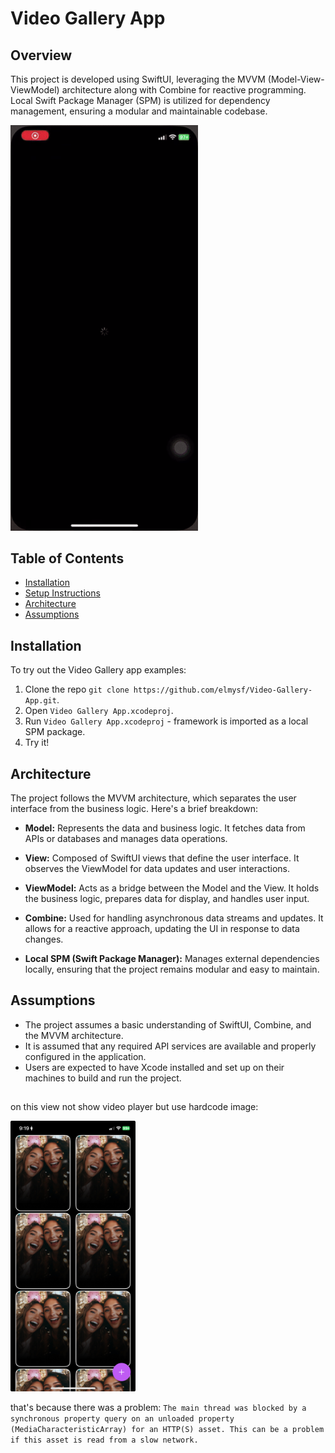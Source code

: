 # Video Gallery App

## Overview

This project is developed using SwiftUI, leveraging the MVVM (Model-View-ViewModel) architecture along with Combine for reactive programming. Local Swift Package Manager (SPM) is utilized for dependency management, ensuring a modular and maintainable codebase.

<img src="https://github.com/elmysf/Video-Gallery-App/blob/main/Demo.gif" width="300" />

## Table of Contents

- [Installation](#installation)
- [Setup Instructions](#setup-instructions)
- [Architecture](#architecture)
- [Assumptions](#assumptions)

## Installation
To try out the Video Gallery app examples:
1. Clone the repo `git clone https://github.com/elmysf/Video-Gallery-App.git`.
2. Open `Video Gallery App.xcodeproj`.
3. Run `Video Gallery App.xcodeproj` - framework is imported as a local SPM package.
4. Try it!

## Architecture

The project follows the MVVM architecture, which separates the user interface from the business logic. Here's a brief breakdown:

- **Model:** Represents the data and business logic. It fetches data from APIs or databases and manages data operations.
  
- **View:** Composed of SwiftUI views that define the user interface. It observes the ViewModel for data updates and user interactions.
  
- **ViewModel:** Acts as a bridge between the Model and the View. It holds the business logic, prepares data for display, and handles user input.
  
- **Combine:** Used for handling asynchronous data streams and updates. It allows for a reactive approach, updating the UI in response to data changes.
  
- **Local SPM (Swift Package Manager):** Manages external dependencies locally, ensuring that the project remains modular and easy to maintain.

## Assumptions

- The project assumes a basic understanding of SwiftUI, Combine, and the MVVM architecture.
- It is assumed that any required API services are available and properly configured in the application.
- Users are expected to have Xcode installed and set up on their machines to build and run the project.

## 
on this view not show video player but use hardcode image:

<img src="https://github.com/elmysf/Video-Gallery-App/blob/main/Image.jpeg" width="200" />

that's because there was a problem:
`The main thread was blocked by a synchronous property query on an unloaded property (MediaCharacteristicArray) for an HTTP(S) asset. This can be a problem if this asset is read from a slow network.`
